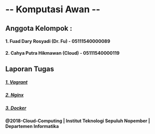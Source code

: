 # -- Komputasi Awan --

## Anggota Kelompok :

#### 1. Fuad Dary Rosyadi (Dr. Fu) - 05111540000089   
#### 2. Cahya Putra Hikmawan (Cloud) - 05111540000119

## Laporan Tugas

##### [1. Vagrant](https://github.com/cphikmawan/cloudandrain/tree/master/Vagrant "Vagrant")

##### [2. Nginx](https://github.com/cphikmawan/cloudandrain/tree/master/Nginx "Nginx")

##### [3. Docker](https://github.com/cphikmawan/cloudandrain/tree/master/Docker "Docker")

#### @2018-Cloud-Computing | Institut Teknologi Sepuluh Nopember | Departemen Informatika

